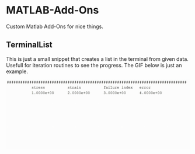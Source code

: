# MATLAB-Add-Ons
Custom Matlab Add-Ons for nice things.

## TerminalList
This is just a small snippet that creates a list in the terminal from given data. Usefull for iteration routines to see the progress. The GIF below is just an example.

![](Miscellaneous/GIF/terminalList.gif)
